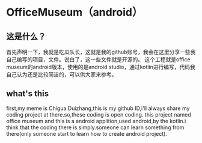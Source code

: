 # OfficeMuseum（android）
## 这是什么？
首先声明一下，我就是吃瓜队长，这就是我的github账号，我会在这里分享一些我自己编写的项目，文件。说白了，这一些文件就是开源的。
这个工程就是office museum的android版本，使用的是android studio，通过kotlin进行编写，代码我自己认为还是比较简洁的，可以供大家来参考。

## what's this
first,my meme is Chigua Duizhang,this is my github ID,i'll always share my coding project at there.so,these coding is open coding.
this project named office museum and this is a android applition,used android,by the kotlin.i think that the coding there is simply.someone can learn something from there(only someone start to learn how to create android project).
